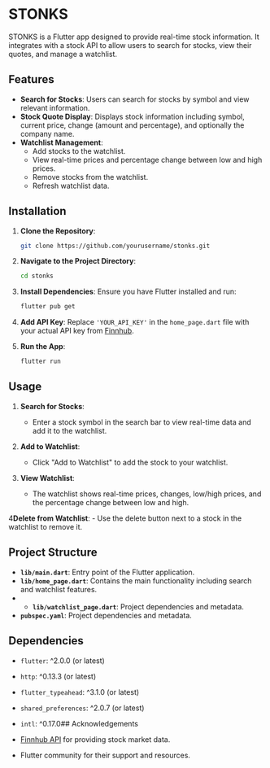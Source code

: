 # STONKS

STONKS is a Flutter app designed to provide real-time stock information. It integrates with a stock API to allow users to search for stocks, view their quotes, and manage a watchlist.

## Features

- **Search for Stocks**: Users can search for stocks by symbol and view relevant information.
- **Stock Quote Display**: Displays stock information including symbol, current price, change (amount and percentage), and optionally the company name.
- **Watchlist Management**:
    - Add stocks to the watchlist.
    - View real-time prices and percentage change between low and high prices.
    - Remove stocks from the watchlist.
    - Refresh watchlist data.

## Installation

1. **Clone the Repository**:
    ```bash
    git clone https://github.com/yourusername/stonks.git
    ```

2. **Navigate to the Project Directory**:
    ```bash
    cd stonks
    ```

3. **Install Dependencies**:
   Ensure you have Flutter installed and run:
    ```bash
    flutter pub get
    ```

4. **Add API Key**:
   Replace `'YOUR_API_KEY'` in the `home_page.dart` file with your actual API key from [Finnhub](https://finnhub.io/).

5. **Run the App**:
    ```bash
    flutter run
    ```

## Usage

1. **Search for Stocks**:
    - Enter a stock symbol in the search bar to view real-time data and add it to the watchlist.

2. **Add to Watchlist**:
    - Click "Add to Watchlist" to add the stock to your watchlist.

3. **View Watchlist**:
    - The watchlist shows real-time prices, changes, low/high prices, and the percentage change between low and high.

4**Delete from Watchlist**:
    - Use the delete button next to a stock in the watchlist to remove it.

## Project Structure

- **`lib/main.dart`**: Entry point of the Flutter application.
- **`lib/home_page.dart`**: Contains the main functionality including search and watchlist features.
- - **`lib/watchlist_page.dart`**: Project dependencies and metadata.
- **`pubspec.yaml`**: Project dependencies and metadata.

## Dependencies

- `flutter`: ^2.0.0 (or latest)
- `http`: ^0.13.3 (or latest)
- `flutter_typeahead`: ^3.1.0 (or latest)
- `shared_preferences`: ^2.0.7 (or latest)
- `intl`: ^0.17.0## Acknowledgements

- [Finnhub API](https://finnhub.io/) for providing stock market data.
- Flutter community for their support and resources.

